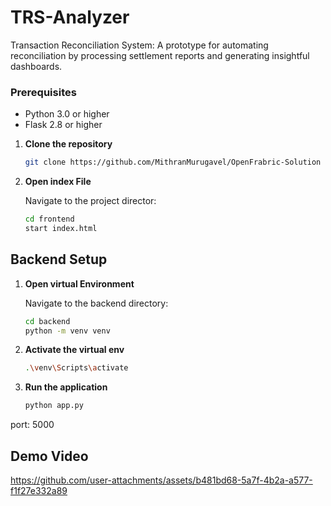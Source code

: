 # TRS-Analyzer
Transaction Reconciliation System: A prototype for automating reconciliation by processing settlement reports and generating insightful dashboards.

### Prerequisites
 - Python 3.0 or higher
 - Flask 2.8 or higher

1. **Clone the repository**

    ```bash
    git clone https://github.com/MithranMurugavel/OpenFrabric-Solution
    ```
2. **Open index File**

    Navigate to the project director:

    ```bash
    cd frontend
    start index.html
    ```
## Backend Setup

 1. **Open virtual Environment**

    Navigate to the backend directory:

    ```bash
    cd backend
    python -m venv venv
    ```
2. **Activate the virtual env**

   ```bash
   .\venv\Scripts\activate
   ```
   
3. **Run the application**

   ```bash
   python app.py
   ```
port: 5000

## Demo Video

https://github.com/user-attachments/assets/b481bd68-5a7f-4b2a-a577-f1f27e332a89
